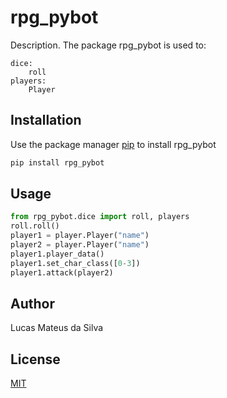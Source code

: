# rpg_pybot

Description. 
The package rpg_pybot is used to:

	dice:
		roll	
	players:
		Player

## Installation

Use the package manager [pip](https://pip.pypa.io/en/stable/) to install rpg_pybot

```bash
pip install rpg_pybot
```

## Usage

```python
from rpg_pybot.dice import roll, players
roll.roll()
player1 = player.Player("name")
player2 = player.Player("name")
player1.player_data()
player1.set_char_class([0-3])
player1.attack(player2)

```

## Author
Lucas Mateus da Silva

## License
[MIT](https://choosealicense.com/licenses/mit/)